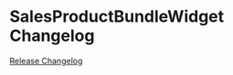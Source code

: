 # SalesProductBundleWidget Changelog

[Release Changelog](https://github.com/spryker-shop/sales-product-bundle-widget/releases)
